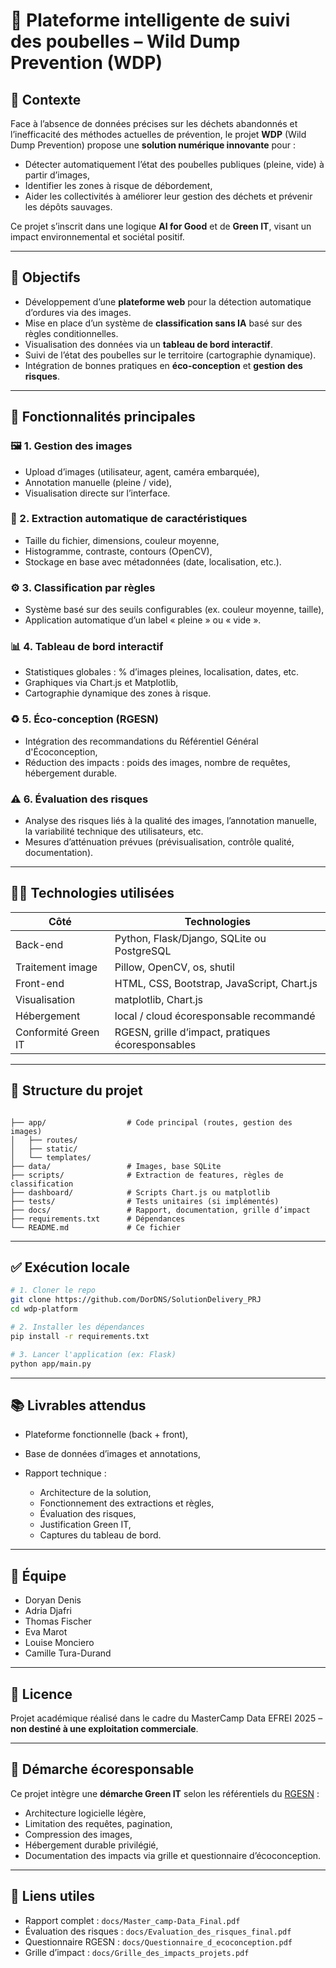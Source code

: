 # 🧠 Plateforme intelligente de suivi des poubelles – Wild Dump Prevention (WDP)

## 📌 Contexte

Face à l’absence de données précises sur les déchets abandonnés et l’inefficacité des méthodes actuelles de prévention, le projet **WDP** (Wild Dump Prevention) propose une **solution numérique innovante** pour :

- Détecter automatiquement l’état des poubelles publiques (pleine, vide) à partir d’images,
- Identifier les zones à risque de débordement,
- Aider les collectivités à améliorer leur gestion des déchets et prévenir les dépôts sauvages.

Ce projet s’inscrit dans une logique **AI for Good** et de **Green IT**, visant un impact environnemental et sociétal positif.

---

## 🎯 Objectifs

- Développement d’une **plateforme web** pour la détection automatique d’ordures via des images.
- Mise en place d’un système de **classification sans IA** basé sur des règles conditionnelles.
- Visualisation des données via un **tableau de bord interactif**.
- Suivi de l’état des poubelles sur le territoire (cartographie dynamique).
- Intégration de bonnes pratiques en **éco-conception** et **gestion des risques**.

---

## 🧩 Fonctionnalités principales

### 🖼️ 1. Gestion des images
- Upload d’images (utilisateur, agent, caméra embarquée),
- Annotation manuelle (pleine / vide),
- Visualisation directe sur l’interface.

### 📐 2. Extraction automatique de caractéristiques
- Taille du fichier, dimensions, couleur moyenne,
- Histogramme, contraste, contours (OpenCV),
- Stockage en base avec métadonnées (date, localisation, etc.).

### ⚙️ 3. Classification par règles
- Système basé sur des seuils configurables (ex. couleur moyenne, taille),
- Application automatique d’un label « pleine » ou « vide ».

### 📊 4. Tableau de bord interactif
- Statistiques globales : % d’images pleines, localisation, dates, etc.
- Graphiques via Chart.js et Matplotlib,
- Cartographie dynamique des zones à risque.

### ♻️ 5. Éco-conception (RGESN)
- Intégration des recommandations du Référentiel Général d'Écoconception,
- Réduction des impacts : poids des images, nombre de requêtes, hébergement durable.

### ⚠️ 6. Évaluation des risques
- Analyse des risques liés à la qualité des images, l’annotation manuelle, la variabilité technique des utilisateurs, etc.
- Mesures d’atténuation prévues (prévisualisation, contrôle qualité, documentation).

---

## 🧑‍💻 Technologies utilisées

| Côté | Technologies |
|------|--------------|
| Back-end | Python, Flask/Django, SQLite ou PostgreSQL |
| Traitement image | Pillow, OpenCV, os, shutil |
| Front-end | HTML, CSS, Bootstrap, JavaScript, Chart.js |
| Visualisation | matplotlib, Chart.js |
| Hébergement | local / cloud écoresponsable recommandé |
| Conformité Green IT | RGESN, grille d’impact, pratiques écoresponsables |

---

## 🧱 Structure du projet

```

├── app/                  # Code principal (routes, gestion des images)
│   ├── routes/
│   ├── static/
│   └── templates/
├── data/                 # Images, base SQLite
├── scripts/              # Extraction de features, règles de classification
├── dashboard/            # Scripts Chart.js ou matplotlib
├── tests/                # Tests unitaires (si implémentés)
├── docs/                 # Rapport, documentation, grille d’impact
├── requirements.txt      # Dépendances
└── README.md             # Ce fichier

````

---

## ✅ Exécution locale

```bash
# 1. Cloner le repo
git clone https://github.com/DorDNS/SolutionDelivery_PRJ
cd wdp-platform

# 2. Installer les dépendances
pip install -r requirements.txt

# 3. Lancer l'application (ex: Flask)
python app/main.py
````

---

## 📚 Livrables attendus

* Plateforme fonctionnelle (back + front),
* Base de données d’images et annotations,
* Rapport technique :

  * Architecture de la solution,
  * Fonctionnement des extractions et règles,
  * Évaluation des risques,
  * Justification Green IT,
  * Captures du tableau de bord.

---

## 👥 Équipe

* Doryan Denis
* Adria Djafri
* Thomas Fischer
* Eva Marot
* Louise Monciero
* Camille Tura-Durand

---

## 📝 Licence

Projet académique réalisé dans le cadre du MasterCamp Data EFREI 2025 – **non destiné à une exploitation commerciale**.

---

## 🌿 Démarche écoresponsable

Ce projet intègre une **démarche Green IT** selon les référentiels du [RGESN](https://ecoresponsable.numerique.gouv.fr/) :

* Architecture logicielle légère,
* Limitation des requêtes, pagination,
* Compression des images,
* Hébergement durable privilégié,
* Documentation des impacts via grille et questionnaire d’écoconception.

---

## 📎 Liens utiles

* Rapport complet : `docs/Master_camp-Data_Final.pdf`
* Évaluation des risques : `docs/Evaluation_des_risques_final.pdf`
* Questionnaire RGESN : `docs/Questionnaire_d_ecoconception.pdf`
* Grille d’impact : `docs/Grille_des_impacts_projets.pdf`
